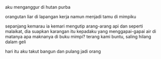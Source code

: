 aku menganggur di hutan purba

orangutan liar di lapangan kerja
namun menjadi tamu di mimpiku

sepanjang kemarau ia kemari
mengutip arang-arang api
dan seperti malaikat, dia suapkan karangan itu
kepadaku yang menggapai-gapai air di matanya
apa maknanya di buku mimpi? 
terang kami buntu, saling hilang dalam geli

hari itu aku takut bangun
dan pulang jadi orang

